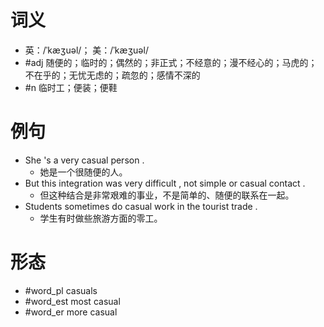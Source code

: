 # 词义
- 英：/ˈkæʒuəl/； 美：/ˈkæʒuəl/
- #adj 随便的；临时的；偶然的；非正式；不经意的；漫不经心的；马虎的；不在乎的；无忧无虑的；疏忽的；感情不深的
- #n 临时工；便装；便鞋
# 例句
- She 's a very casual person .
	- 她是一个很随便的人。
- But this integration was very difficult , not simple or casual contact .
	- 但这种结合是非常艰难的事业，不是简单的、随便的联系在一起。
- Students sometimes do casual work in the tourist trade .
	- 学生有时做些旅游方面的零工。
# 形态
- #word_pl casuals
- #word_est most casual
- #word_er more casual
